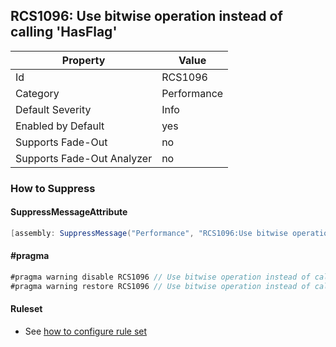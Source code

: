 ## RCS1096: Use bitwise operation instead of calling 'HasFlag'

Property | Value
--- | --- 
Id | RCS1096
Category | Performance
Default Severity | Info
Enabled by Default | yes
Supports Fade-Out | no
Supports Fade-Out Analyzer | no

### How to Suppress

#### SuppressMessageAttribute

```csharp
[assembly: SuppressMessage("Performance", "RCS1096:Use bitwise operation instead of calling 'HasFlag'.", Justification = "<Pending>")]
```

#### \#pragma

```csharp
#pragma warning disable RCS1096 // Use bitwise operation instead of calling 'HasFlag'.
#pragma warning restore RCS1096 // Use bitwise operation instead of calling 'HasFlag'.
```

#### Ruleset

* See [how to configure rule set](../HowToConfigureAnalyzers.md)
